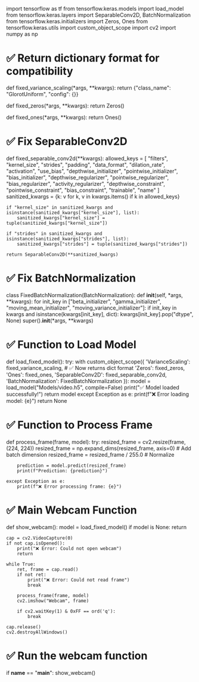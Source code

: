 import tensorflow as tf
from tensorflow.keras.models import load_model
from tensorflow.keras.layers import SeparableConv2D, BatchNormalization
from tensorflow.keras.initializers import Zeros, Ones
from tensorflow.keras.utils import custom_object_scope
import cv2
import numpy as np

# ✅ Return dictionary format for compatibility
def fixed_variance_scaling(*args, **kwargs):
    return {"class_name": "GlorotUniform", "config": {}}

def fixed_zeros(*args, **kwargs):
    return Zeros()

def fixed_ones(*args, **kwargs):
    return Ones()

# ✅ Fix SeparableConv2D
def fixed_separable_conv2d(**kwargs):
    allowed_keys = [
        "filters", "kernel_size", "strides", "padding", "data_format", "dilation_rate",
        "activation", "use_bias", "depthwise_initializer", "pointwise_initializer",
        "bias_initializer", "depthwise_regularizer", "pointwise_regularizer",
        "bias_regularizer", "activity_regularizer", "depthwise_constraint", "pointwise_constraint",
        "bias_constraint", "trainable", "name"
    ]
    sanitized_kwargs = {k: v for k, v in kwargs.items() if k in allowed_keys}
    
    if "kernel_size" in sanitized_kwargs and isinstance(sanitized_kwargs["kernel_size"], list):
        sanitized_kwargs["kernel_size"] = tuple(sanitized_kwargs["kernel_size"])
    
    if "strides" in sanitized_kwargs and isinstance(sanitized_kwargs["strides"], list):
        sanitized_kwargs["strides"] = tuple(sanitized_kwargs["strides"])
    
    return SeparableConv2D(**sanitized_kwargs)

# ✅ Fix BatchNormalization
class FixedBatchNormalization(BatchNormalization):
    def __init__(self, *args, **kwargs):
        for init_key in ["beta_initializer", "gamma_initializer", "moving_mean_initializer", "moving_variance_initializer"]:
            if init_key in kwargs and isinstance(kwargs[init_key], dict):
                kwargs[init_key].pop("dtype", None)
        super().__init__(*args, **kwargs)

# ✅ Function to Load Model
def load_fixed_model():
    try:
        with custom_object_scope({
            'VarianceScaling': fixed_variance_scaling,  # ✅ Now returns dict format
            'Zeros': fixed_zeros,
            'Ones': fixed_ones,
            'SeparableConv2D': fixed_separable_conv2d,
            'BatchNormalization': FixedBatchNormalization
        }):
            model = load_model("Models/video.h5", compile=False)
        print("✅ Model loaded successfully!")
        return model
    except Exception as e:
        print(f"❌ Error loading model: {e}")
        return None

# ✅ Function to Process Frame
def process_frame(frame, model):
    try:
        resized_frame = cv2.resize(frame, (224, 224))
        resized_frame = np.expand_dims(resized_frame, axis=0)  # Add batch dimension
        resized_frame = resized_frame / 255.0  # Normalize

        prediction = model.predict(resized_frame)
        print(f"Prediction: {prediction}")

    except Exception as e:
        print(f"❌ Error processing frame: {e}")

# ✅ Main Webcam Function
def show_webcam():
    model = load_fixed_model()
    if model is None:
        return  

    cap = cv2.VideoCapture(0)
    if not cap.isOpened():
        print("❌ Error: Could not open webcam")
        return

    while True:
        ret, frame = cap.read()
        if not ret:
            print("❌ Error: Could not read frame")
            break

        process_frame(frame, model)
        cv2.imshow("Webcam", frame)

        if cv2.waitKey(1) & 0xFF == ord('q'):
            break

    cap.release()
    cv2.destroyAllWindows()

# ✅ Run the webcam function
if __name__ == "__main__":
    show_webcam()
